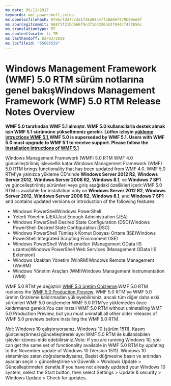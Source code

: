 ```yaml
---
ms.date: 06/12/2017
keywords: wmf,powershell,setup
ms.openlocfilehash: 07ebcfd37cc3e1f38a9434ffa8d86f479b89ee0f
ms.sourcegitcommit: b6871f21bd666f9cd71dd336bb3f844cf472b56c
ms.translationtype: MT
ms.contentlocale: tr-TR
ms.lasthandoff: 02/03/2019
ms.locfileid: "55685539"
---
```

# <a name="windows-management-framework-wmf-50-rtm-release-notes-overview"></a><span data-ttu-id="ca2dd-102">Windows Management Framework (WMF) 5.0 RTM sürüm notlarına genel bakış</span><span class="sxs-lookup"><span data-stu-id="ca2dd-102">Windows Management Framework (WMF) 5.0 RTM Release Notes Overview</span></span>

<span data-ttu-id="ca2dd-103">**WMF 5.0 tarafından WMF 5.1 almıştır. WMF 5.0 kullanıcılarla destek almak için WMF 5.1 sürümüne yükseltmeniz gerekir. Lütfen izleyin [yükleme intructions WMF 5.1,](../5.1/install-configure.md)**</span><span class="sxs-lookup"><span data-stu-id="ca2dd-103">**WMF 5.0 is superseded by WMF 5.1. Users with WMF 5.0 must upgrade to WMF 5.1 to receive support. Please follow the [installation intructions of WMF 5.1](../5.1/install-configure.md)**</span></span>

<span data-ttu-id="ca2dd-104">Windows Management Framework (WMF) 5.0 RTM WMF 4.0 güncelleştirilmiş işlevsellik katar.</span><span class="sxs-lookup"><span data-stu-id="ca2dd-104">Windows Management Framework (WMF) 5.0 RTM brings functionality that has been updated from WMF 4.0.</span></span> <span data-ttu-id="ca2dd-105">WMF 5.0 RTM'ye yalnızca yükleme CD'sinde **Windows Server 2012 R2**, **Windows Server 2012**, **Windows Server 2008 R2**, **Windows 8.1**, ve **Windows 7 SP1** ve güncelleştirilmiş sürümleri veya giriş aşağıdaki özellikleri içerir:</span><span class="sxs-lookup"><span data-stu-id="ca2dd-105">WMF 5.0 RTM is available for installation only on **Windows Server 2012 R2**, **Windows Server 2012**, **Windows Server 2008 R2**, **Windows 8.1**, and **Windows 7 SP1** and contains updated versions or introduction of the following features:</span></span>

- <span data-ttu-id="ca2dd-106">Windows PowerShell</span><span class="sxs-lookup"><span data-stu-id="ca2dd-106">Windows PowerShell</span></span>
- <span data-ttu-id="ca2dd-107">Yeterli Yönetim (JEA)</span><span class="sxs-lookup"><span data-stu-id="ca2dd-107">Just Enough Administration (JEA)</span></span>
- <span data-ttu-id="ca2dd-108">Windows PowerShell Desired State Configuration (DSC)</span><span class="sxs-lookup"><span data-stu-id="ca2dd-108">Windows PowerShell Desired State Configuration (DSC)</span></span>
- <span data-ttu-id="ca2dd-109">Windows PowerShell Tümleşik Komut Dosyası Ortamı (ISE)</span><span class="sxs-lookup"><span data-stu-id="ca2dd-109">Windows PowerShell Integrated Scripting Environment (ISE)</span></span>
- <span data-ttu-id="ca2dd-110">Windows PowerShell Web Hizmetleri (Management OData IIS uzantısı)</span><span class="sxs-lookup"><span data-stu-id="ca2dd-110">Windows PowerShell Web Services (Management OData IIS Extension)</span></span>
- <span data-ttu-id="ca2dd-111">Windows Uzaktan Yönetim (WinRM)</span><span class="sxs-lookup"><span data-stu-id="ca2dd-111">Windows Remote Management (WinRM)</span></span>
- <span data-ttu-id="ca2dd-112">Windows Yönetim Araçları (WMI)</span><span class="sxs-lookup"><span data-stu-id="ca2dd-112">Windows Management Instrumentation (WMI)</span></span>

<span data-ttu-id="ca2dd-113">WMF 5.0 RTM'ye değiştirir [WMF 5.0 üretim Önizleme](http://blogs.msdn.com/b/powershell/archive/2015/08/31/windows-management-framework-5-0-production-preview-is-now-available.aspx).</span><span class="sxs-lookup"><span data-stu-id="ca2dd-113">WMF 5.0 RTM replaces the [WMF 5.0 Production Preview](http://blogs.msdn.com/b/powershell/archive/2015/08/31/windows-management-framework-5-0-production-preview-is-now-available.aspx).</span></span> <span data-ttu-id="ca2dd-114">WMF 5.0 RTM'ye WMF 5.0 üretim Önizleme kaldırmadan yükleyebilirsiniz, ancak tüm diğer daha eski sürümleri WMF 5.0 önizlemeler WMF 5.0 RTM'ye yüklemeden önce kaldırmanız gerekir.</span><span class="sxs-lookup"><span data-stu-id="ca2dd-114">You can install WMF 5.0 RTM without uninstalling WMF 5.0 Production Preview, but you must uninstall all other older releases of WMF 5.0 previews before installing the WMF 5.0 RTM.</span></span>

<span data-ttu-id="ca2dd-115">*Not:* Windows 10 çalıştırıyorsanız, Windows 10 (sürüm 1511), Kasım güncelleştirmesi güncelleştirerek aynı WMF 5.0 RTM ile kullanılabilen işlevler kümesi elde edebilirsiniz.</span><span class="sxs-lookup"><span data-stu-id="ca2dd-115">*Note:* If you are running Windows 10, you can get the same set of functionality available in WMF 5.0 RTM by updating to the November update of Windows 10 (Version 1511).</span></span> <span data-ttu-id="ca2dd-116">Windows 10 sisteminize zaten doğrulamadıysanız, Başlat düğmesine basın ve ardından ayarları seçin > güncelleştirme ve Güvenlik > Windows Update > Güncelleştirmeleri denetle.</span><span class="sxs-lookup"><span data-stu-id="ca2dd-116">If you have not already updated your Windows 10 system, select the Start button, then select Settings > Update & security > Windows Update > Check for updates.</span></span>
